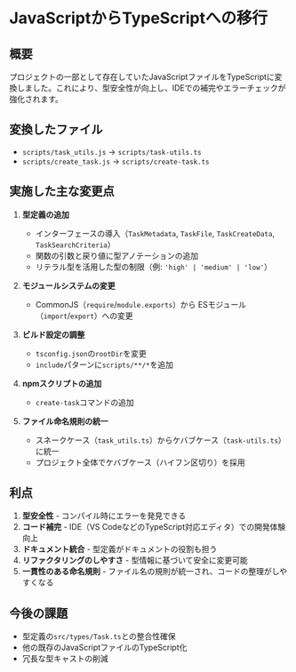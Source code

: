 # JavaScriptからTypeScriptへの移行

## 概要

プロジェクトの一部として存在していたJavaScriptファイルをTypeScriptに変換しました。これにより、型安全性が向上し、IDEでの補完やエラーチェックが強化されます。

## 変換したファイル

- `scripts/task_utils.js` → `scripts/task-utils.ts`
- `scripts/create_task.js` → `scripts/create-task.ts`

## 実施した主な変更点

1. **型定義の追加**
   - インターフェースの導入（`TaskMetadata`, `TaskFile`, `TaskCreateData`, `TaskSearchCriteria`）
   - 関数の引数と戻り値に型アノテーションの追加
   - リテラル型を活用した型の制限（例: `'high' | 'medium' | 'low'`）

2. **モジュールシステムの変更**
   - CommonJS（`require`/`module.exports`）から ESモジュール（`import`/`export`）への変更

3. **ビルド設定の調整**
   - `tsconfig.json`の`rootDir`を変更
   - `include`パターンに`scripts/**/*`を追加

4. **npmスクリプトの追加**
   - `create-task`コマンドの追加

5. **ファイル命名規則の統一**
   - スネークケース（`task_utils.ts`）からケバブケース（`task-utils.ts`）に統一
   - プロジェクト全体でケバブケース（ハイフン区切り）を採用

## 利点

1. **型安全性** - コンパイル時にエラーを発見できる
2. **コード補完** - IDE（VS CodeなどのTypeScript対応エディタ）での開発体験向上
3. **ドキュメント統合** - 型定義がドキュメントの役割も担う
4. **リファクタリングのしやすさ** - 型情報に基づいて安全に変更可能
5. **一貫性のある命名規則** - ファイル名の規則が統一され、コードの整理がしやすくなる

## 今後の課題

- 型定義の`src/types/Task.ts`との整合性確保
- 他の既存のJavaScriptファイルのTypeScript化
- 冗長な型キャストの削減 